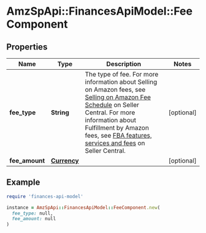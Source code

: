 # AmzSpApi::FinancesApiModel::FeeComponent

## Properties

| Name | Type | Description | Notes |
| ---- | ---- | ----------- | ----- |
| **fee_type** | **String** | The type of fee. For more information about Selling on Amazon fees, see [Selling on Amazon Fee Schedule](https://sellercentral.amazon.com/gp/help/200336920) on Seller Central. For more information about Fulfillment by Amazon fees, see [FBA features, services and fees](https://sellercentral.amazon.com/gp/help/201074400) on Seller Central. | [optional] |
| **fee_amount** | [**Currency**](Currency.md) |  | [optional] |

## Example

```ruby
require 'finances-api-model'

instance = AmzSpApi::FinancesApiModel::FeeComponent.new(
  fee_type: null,
  fee_amount: null
)
```

